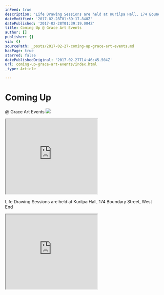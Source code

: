 ```yaml
---
inFeed: true
description: 'Life Drawing Sessions are held at Kurilpa Hall, 174 Boundary Street, West End'
dateModified: '2017-02-28T01:39:17.840Z'
datePublished: '2017-02-28T01:39:19.004Z'
title: Coming Up @ Grace Art Events
author: []
publisher: {}
via: {}
sourcePath: _posts/2017-02-27-coming-up-grace-art-events.md
hasPage: true
starred: false
datePublishedOriginal: '2017-02-27T14:46:45.504Z'
url: coming-up-grace-art-events/index.html
_type: Article

---
```

# Coming Up   
@ Grace Art Events
![](https://the-grid-user-content.s3-us-west-2.amazonaws.com/346b5e3b-9ee0-48b0-bcc4-f268530bd5e7.jpg)

<iframe src="https://the-grid.github.io/ed-userhtml/?g=eJxtUF1vgzAM_CsoEn0bBLYx-pFO66T-jxBMEtVg6qSqtl_fNkx9mp_uTvaddTs_sB4hC2yUcDHOYVOWRiNMvebCElmEwtD41EoYO-g_HXjromqkXOlx3l5PIaoqwc4aQmKV16_HNEl9-AcHDVdr7QcMQ2SUZyMltJWW-Zu0TJe5-Cc5nT8tq7b-fv9YtPirvi4hskav8_p4YB86PYHIQvxBUKIj7oFfrr6PbiNFloASrbzjv_9F8yCpgmVbiTsPhgnRT1aJicR-Vy4l7W9v6GZK" height="244" style=""></iframe>

Life Drawing Sessions are held at Kurilpa Hall, 174 Boundary Street, West End

<iframe src="https://the-grid.github.io/ed-userhtml/?g=eJwtUU1P5DAM_SuTouES0SZO0qZAQQjQ7mEPSBw4p407jejHKAl0-PebznCw5ff8_GzJ9673ZsJd8F2TDTEew21RrOuaH5blMGLeLVMxmWMocGrRPh7bhvCJ6y1BSoJwK5Soc6WBa6ZKBlITsFyJnLFaaym4koyDIsLeQJVLDVBKAKF5VeqKwGbRMwIpxBZTsnU82RBwSUFkz0XOE590Wy-wU9nWXDHDoNO2Lat2L57YCdtKVtbWggFLNRAIf7zpkD75SF-_cY6B3tB_rkf64s3q5gN9xxDcMoc9PNPn0YSA5_Jj8Z9hWI5n8Bfn6ytR3wX6Znx0F8XraXCti9ss3UP5a08U_t4fcE7rzReR31xqDayWHLRS2W51Ng5NVjKW7QZ0hyE2mVQJnL_QLt6ib7KEQ_wZsckuzG0izDgua_81jqHziPPDfXH53MN_dE2DaQ" height="244" style=""></iframe>